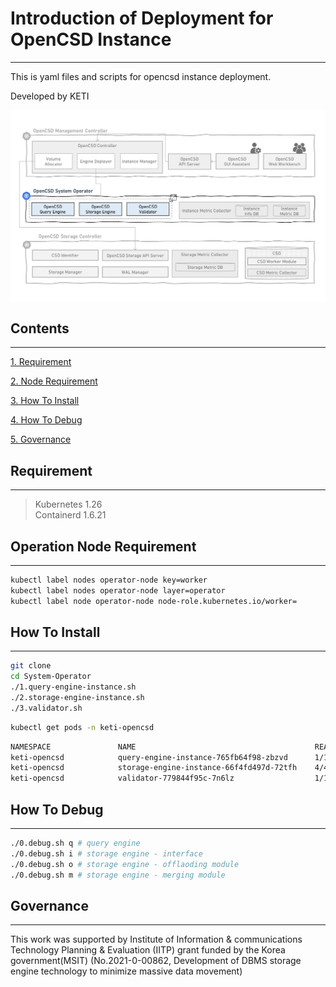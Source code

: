 # Introduction of Deployment for OpenCSD Instance
-------------

This is yaml files and scripts for opencsd instance deployment.

Developed by KETI

![Architecture](image.png)

## Contents
-------------
[1. Requirement](#requirement)

[2. Node Requirement](#operation-node-requirement)

[3. How To Install](#how-to-install)

[4. How To Debug](#how-to-debug)

[5. Governance](#governance)


## Requirement
-------------
>   Kubernetes 1.26 <br>
>   Containerd 1.6.21 <br>


## Operation Node Requirement
-------------
```bash
kubectl label nodes operator-node key=worker
kubectl label nodes operator-node layer=operator
kubectl label node operator-node node-role.kubernetes.io/worker=
```

## How To Install
-------------
```bash
git clone
cd System-Operator
./1.query-engine-instance.sh
./2.storage-engine-instance.sh
./3.validator.sh
```
```bash
kubectl get pods -n keti-opencsd
```
```bash
NAMESPACE               NAME                                        READY   STATUS    RESTARTS         
keti-opencsd            query-engine-instance-765fb64f98-zbzvd      1/1     Running   0                
keti-opencsd            storage-engine-instance-66f4fd497d-72tfh    4/4     Running   0                
keti-opencsd            validator-779844f95c-7n6lz                  1/1     Running   0                
```

## How To Debug
-------------
```bash
./0.debug.sh q # query engine
./0.debug.sh i # storage engine - interface
./0.debug.sh o # storage engine - offlaoding module 
./0.debug.sh m # storage engine - merging module 
```


## Governance
-------------
This work was supported by Institute of Information & communications Technology Planning & Evaluation (IITP) grant funded by the Korea government(MSIT) (No.2021-0-00862, Development of DBMS storage engine technology to minimize massive data movement)

